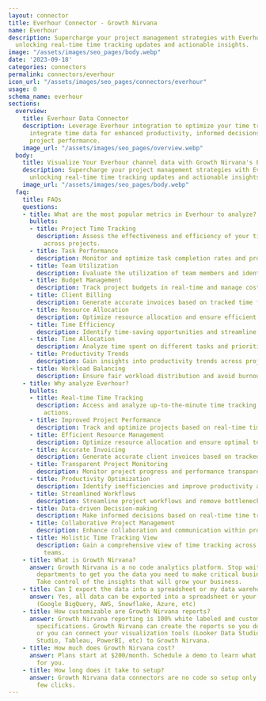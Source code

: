 ```yaml
---
layout: connector
title: Everhour Connector - Growth Nirvana
name: Everhour
description: Supercharge your project management strategies with Everhour integration,
  unlocking real-time time tracking updates and actionable insights.
image: "/assets/images/seo_pages/body.webp"
date: '2023-09-18'
categories: connectors
permalink: connectors/everhour
icon_url: "/assets/images/seo_pages/connectors/everhour"
usage: 0
schema_name: everhour
sections:
  overview:
    title: Everhour Data Connector
    description: Leverage Everhour integration to optimize your time tracking. Seamlessly
      integrate time data for enhanced productivity, informed decisions, and improved
      project performance.
    image_url: "/assets/images/seo_pages/overview.webp"
  body:
    title: Visualize Your Everhour channel data with Growth Nirvana's Everhour Connector
    description: Supercharge your project management strategies with Everhour integration,
      unlocking real-time time tracking updates and actionable insights.
    image_url: "/assets/images/seo_pages/body.webp"
  faq:
    title: FAQs
    questions:
    - title: What are the most popular metrics in Everhour to analyze?
      bullets:
      - title: Project Time Tracking
        description: Assess the effectiveness and efficiency of your time tracking
          across projects.
      - title: Task Performance
        description: Monitor and optimize task completion rates and productivity.
      - title: Team Utilization
        description: Evaluate the utilization of team members and identify bottlenecks.
      - title: Budget Management
        description: Track project budgets in real-time and manage costs effectively.
      - title: Client Billing
        description: Generate accurate invoices based on tracked time for client billing.
      - title: Resource Allocation
        description: Optimize resource allocation and ensure efficient project workflows.
      - title: Time Efficiency
        description: Identify time-saving opportunities and streamline workflows.
      - title: Time Allocation
        description: Analyze time spent on different tasks and prioritize accordingly.
      - title: Productivity Trends
        description: Gain insights into productivity trends across projects and teams.
      - title: Workload Balancing
        description: Ensure fair workload distribution and avoid burnout.
    - title: Why analyze Everhour?
      bullets:
      - title: Real-time Time Tracking
        description: Access and analyze up-to-the-minute time tracking data for timely
          actions.
      - title: Improved Project Performance
        description: Track and optimize projects based on real-time time insights.
      - title: Efficient Resource Management
        description: Optimize resource allocation and ensure optimal team utilization.
      - title: Accurate Invoicing
        description: Generate accurate client invoices based on tracked time.
      - title: Transparent Project Monitoring
        description: Monitor project progress and performance transparently.
      - title: Productivity Optimization
        description: Identify inefficiencies and improve productivity across projects.
      - title: Streamlined Workflows
        description: Streamline project workflows and remove bottlenecks.
      - title: Data-driven Decision-making
        description: Make informed decisions based on real-time time tracking data.
      - title: Collaborative Project Management
        description: Enhance collaboration and communication within project teams.
      - title: Holistic Time Tracking View
        description: Gain a comprehensive view of time tracking across projects and
          teams.
    - title: What is Growth Nirvana?
      answer: Growth Nirvana is a no code analytics platform. Stop waiting for other
        departments to get you the data you need to make critical business decisions.
        Take control of the insights that will grow your business.
    - title: Can I export the data into a spreadsheet or my data warehouse?
      answer: Yes, all data can be exported into a spreadsheet or your data warehouse
        (Google BigQuery, AWS, Snowflake, Azure, etc)
    - title: How customizable are Growth Nirvana reports?
      answer: Growth Nirvana reporting is 100% white labeled and customized to your
        specifications. Growth Nirvana can create the reports so you don’t have to
        or you can connect your visualization tools (Looker Data Studio/Google Data
        Studio, Tableau, PowerBI, etc) to Growth Nirvana.
    - title: How much does Growth Nirvana cost?
      answer: Plans start at $200/month. Schedule a demo to learn what plan is best
        for you.
    - title: How long does it take to setup?
      answer: Growth Nirvana data connectors are no code so setup only requires a
        few clicks.
---
```

